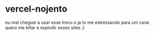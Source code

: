 # vercel-nojento
eu mal cheguei a usar esse treco e ja to me estressando para um carai quero me killar e explodir esses sites ;)
